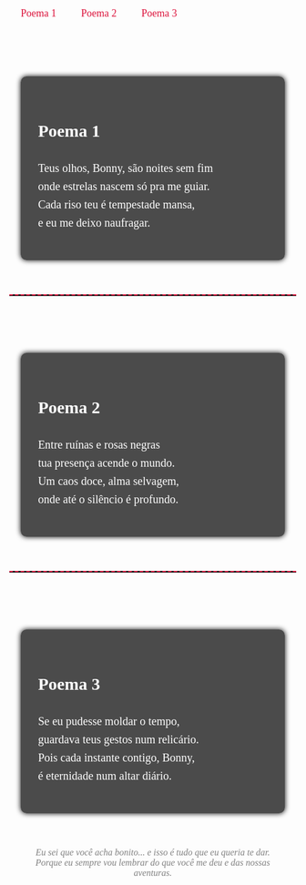 <!DOCTYPE html>
<html lang="pt-br">
<head>
  <meta charset="UTF-8">
  <title>Poemas para Bonny</title>
  <meta name="viewport" content="width=device-width, initial-scale=1.0">
  <link href="https://fonts.googleapis.com/css2?family=UnifrakturCook&display=swap" rel="stylesheet">
  <style>
    body {
      margin: 0;
      font-family: 'UnifrakturCook', cursive;
      background: url('fundo.jpg') no-repeat center center fixed;
      background-size: cover;
      color: white;
    }

    .menu {
      position: fixed;
      top: 0;
      left: 0;
      width: 100%;
      background-color: rgba(10, 10, 10, 0.9);
      padding: 15px;
      text-align: center;
      z-index: 1000;
    }

    .menu a {
      color: crimson;
      margin: 0 20px;
      text-decoration: none;
      font-size: 18px;
    }

    .poema {
      background-color: rgba(0, 0, 0, 0.7);
      margin: 100px auto 60px;
      padding: 30px;
      border-radius: 10px;
      width: 80%;
      font-size: 20px;
      line-height: 1.6;
      box-shadow: 0 0 10px black;
    }

    hr {
      border: none;
      border-top: 2px dashed crimson;
      margin: 60px 0;
    }

    footer {
      text-align: center;
      font-style: italic;
      color: gray;
      margin: 60px 20px;
      font-size: 16px;
    }
  </style>
</head>
<body>

  <div class="menu">
    <a href="#poema1">Poema 1</a>
    <a href="#poema2">Poema 2</a>
    <a href="#poema3">Poema 3</a>
  </div>

  <div id="poema1" class="poema">
    <h2>Poema 1</h2>
    <p>Teus olhos, Bonny, são noites sem fim<br>
    onde estrelas nascem só pra me guiar.<br>
    Cada riso teu é tempestade mansa,<br>
    e eu me deixo naufragar.</p>
  </div>

  <hr>

  <div id="poema2" class="poema">
    <h2>Poema 2</h2>
    <p>Entre ruínas e rosas negras<br>
    tua presença acende o mundo.<br>
    Um caos doce, alma selvagem,<br>
    onde até o silêncio é profundo.</p>
  </div>

  <hr>

  <div id="poema3" class="poema">
    <h2>Poema 3</h2>
    <p>Se eu pudesse moldar o tempo,<br>
    guardava teus gestos num relicário.<br>
    Pois cada instante contigo, Bonny,<br>
    é eternidade num altar diário.</p>
  </div>

  <footer>
    Eu sei que você acha bonito... e isso é tudo que eu queria te dar.<br>
    Porque eu sempre vou lembrar do que você me deu e das nossas aventuras.
  </footer>

</body>
</html>
